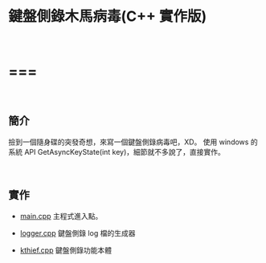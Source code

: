 # 鍵盤側錄木馬病毒(C++ 實作版)

<br>

===
===

<br>

##  簡介

撿到一個隨身碟的突發奇想，來寫一個鍵盤側錄病毒吧，XD。
使用 windows 的系統 API GetAsyncKeyState(int key)，細節就不多說了，直接實作。

<br>

##  實作

* [main.cpp](./main.cpp)  主程式進入點。

* [logger.cpp](./logger.cpp) 鍵盤側錄 log 檔的生成器

* [kthief.cpp](./kthief.cpp) 鍵盤側錄功能本體
